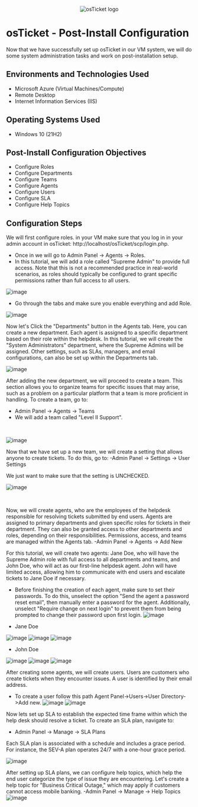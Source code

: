<p align="center">
<img src="https://i.imgur.com/Clzj7Xs.png" alt="osTicket logo"/>
</p>

<h1>osTicket - Post-Install Configuration</h1>
Now that we have successfully set up osTicket in our VM system, we will do some system administration tasks and work on post-installation setup. <br />

<h2>Environments and Technologies Used</h2>

- Microsoft Azure (Virtual Machines/Compute)
- Remote Desktop
- Internet Information Services (IIS)

<h2>Operating Systems Used </h2>

- Windows 10</b> (21H2)

<h2>Post-Install Configuration Objectives</h2>

- Configure Roles
- Configure Departments
- Configure Teams
- Configure Agents
- Configure Users
- Configure SLA
- Configure Help Topics

<h2>Configuration Steps</h2>

<p>
  We will first configure roles. in your VM make sure that you log in in your admin account in osTicket: http://localhost/osTicket/scp/login.php.
  
  - Once in we will go to Admin Panel -> Agents -> Roles.
  - In this tutorial, we will add a role called "Supreme Admin" to provide full access. Note that this is not a recommended practice in real-world scenarios, as roles should typically be configured to grant specific permissions rather than full access to all users.


![image](https://github.com/user-attachments/assets/4bc70bf0-c0a5-411f-963f-c77fb1d2ab6e)

  - Go through the tabs and make sure you enable everything and add Role.

</p>
<p>
  
![image](https://github.com/user-attachments/assets/8aa52e94-cde4-4fe6-8b1b-d6731d16fe70)

Now let's Click the "Departments" button in the Agents tab. Here, you can create a new department. Each agent is assigned to a specific department based on their role within the helpdesk. In this tutorial, we will create the "System Administrators" department, where the Supreme Admins will be assigned. Other settings, such as SLAs, managers, and email configurations, can also be set up within the Departments tab.

![image](https://github.com/user-attachments/assets/3fbbb246-ff4b-4cb8-a24f-43caeac4acf5)

After adding the new department, we will proceed to create a team. This section allows you to organize teams for specific issues that may arise, such as a problem on a particular platform that a team is more proficient in handling. To create a team, go to:
- Admin Panel -> Agents -> Teams
- We will add a team called "Level II Support".
</p>
<br />

<p>
  
![image](https://github.com/user-attachments/assets/78e71e2f-5a29-484c-b94e-57980defae3e)
</p>
<p>
Now that we have set up a new team, we will create a setting that allows anyone to create tickets. To do this, go to:
  -Admin Panel -> Settings -> User Settings

  We just want to make sure that the setting is UNCHECKED.
  
![image](https://github.com/user-attachments/assets/915cbe6c-6d8c-46b0-88b4-4013b529b0b3)

</p>
<br />

<p>
Now, we will create agents, who are the employees of the helpdesk responsible for resolving tickets submitted by end users. Agents are assigned to primary departments and given specific roles for tickets in their department. They can also be granted access to other departments and roles, depending on their responsibilities. Permissions, access, and teams are managed within the Agents tab.
  -Admin Panel -> Agents -> Add New
</p>
<p>
For this tutorial, we will create two agents: Jane Doe, who will have the Supreme Admin role with full access to all departments and teams, and John Doe, who will act as our first-line helpdesk agent. John will have limited access, allowing him to communicate with end users and escalate tickets to Jane Doe if necessary.

  - Before finishing the creation of each agent, make sure to set their passwords. To do this, unselect the option "Send the agent a password reset email", then manually enter a password for the agent. Additionally, unselect "Require change on next login" to prevent them from being prompted to change their password upon first login.
  ![image](https://github.com/user-attachments/assets/72273c71-80d4-4ce6-9e00-0cef0fd7209c)

 
  - Jane Doe
  
  ![image](https://github.com/user-attachments/assets/120b6173-a3d6-4542-b894-339651eeceac)
  ![image](https://github.com/user-attachments/assets/4c50f77e-667f-49b4-b48f-09b2b04ef8fd)
  ![image](https://github.com/user-attachments/assets/f4cb2ff6-d80c-4dba-af66-f554d4c6f1ef)

  - John Doe

  ![image](https://github.com/user-attachments/assets/1c9517f0-eaae-41d1-ba38-bfd6a066b936)
  ![image](https://github.com/user-attachments/assets/90def6e1-bafb-4168-9845-928bc126f430)
  ![image](https://github.com/user-attachments/assets/36e499dc-72e3-4bb8-acaf-90ad43fc0830)

After creating some agents, we will create users. Users are customers who create tickets when they encounter issues. A user is identified by their email address. 
- To create a user follow this path Agent Panel->Users->User Directory->Add new.
  ![image](https://github.com/user-attachments/assets/45762bd8-9982-42ef-9def-3791ca00cdb0)
  ![image](https://github.com/user-attachments/assets/0861a9e0-457e-48c0-9cd7-688868c8f291)

Now lets set up SLA to establish the expected time frame within which the help desk should resolve a ticket. To create an SLA plan, navigate to:
- Admin Panel -> Manage -> SLA Plans

Each SLA plan is associated with a schedule and includes a grace period. For instance, the SEV-A plan operates 24/7 with a one-hour grace period.

![image](https://github.com/user-attachments/assets/bf2c638e-e0c4-4107-b28e-74cbf8bc6343)

After setting up SLA plans, we can configure help topics, which help the end user categorize the type of issue they are encountering. Let's create a help topic for "Business Critical Outage," which may apply if customers cannot access mobile banking.
 -Admin Panel -> Manage -> Help Topics
 ![image](https://github.com/user-attachments/assets/81f07adc-ee75-4008-8529-e1e7441d84ae)

</p>
<br />
